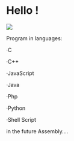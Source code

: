 # Hello !
<img src="https://raw.githubusercontent.com/Cozmo007/main/main/97066561-25F8-4931-AE7E-85DB018B7535.jpeg">

Program in languages:

·C 

·C++

·JavaScript

·Java

·Php

·Python

·Shell Script

in the future
Assembly....
